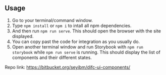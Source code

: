 ## Usage

1. Go to your terminal/command window.
2. Type `npm install` or `npm i` to intall all npm dependencies.
3. And then run `npm run serve`. This should open the browser with the site displayed.
4. You can copy past the code for integration as you usually do.
5. Open another terminal window and run Storybook with `npm run storybook` while `npm run serve` is running. This should display the list of components and their different states.

Repo link: https://bitbucket.org/seyibm/difc-ui-components/
